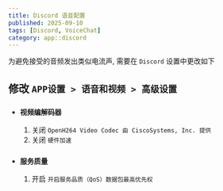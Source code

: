 ```yaml
---
title: Discord 语音配置
published: 2025-09-10
tags: [Discord, VoiceChat]
category: app::discord
---
```


为避免接受的音频发出类似电流声, 需要在 `Discord` 设置中更改如下

## 修改 `APP设置 > 语音和视频 > 高级设置`
* ### `视频编解码器`
    1. 关闭 `OpenH264 Video Codec 由 CiscoSystems, Inc. 提供`
    2. 关闭 `硬件加速`
* ### `服务质量`
    1. 开启 `开启服务品质（QoS）数据包最高优先权`
